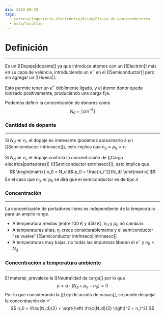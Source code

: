 ```yaml
---
dia: 2023-08-25
tags:
  - carrera/ingeniería-electrónica/dispo/Física-de-semiconductores
  - nota/facultad
---
```

# Definición
---
Es un [[Dopaje|dopante]] ya que introduce átomos con un [[Electrón]] más en su capa de valencia, introduciendo un $e^-$ en el [[Semiconductor]] pero sin agregar un [[Hueco]]. 

Esto permite tener un $e^-$ débilmente ligado, y el átomo donor queda ionizado positivamente, produciendo una carga fija.

Podemos definir la concentración de donores como $$ N_d = [cm^{-3}] $$
### Cantidad de dopante
---
Si $N_d \ll n_i$, el dopaje es irrelevante (podemos aproximarlo a un [[Semiconductor intrínseco]]), esto implica que $n_0 = p_0 = n_i$ 

Si $N_d \gg n_i$, el dopaje controla la concentración de [[Carga eléctrica|portadores]] ([[Semiconductor extrínseco]]), esto implica que $$ \begin{matrix} n_0 = N_d && p_0 = \frac{n_i^2}{N_d}  \end{matrix} $$
En el caso que $n_0 \ll p_0$ se dirá que el semiconductor es de tipo $n$

### Concentración
---
La concentración de portadores libres es independiente de la temperatura para un amplio rango.
* A temperatura medias (entre $100~K$ y $450~K$), $n_0$ y $p_0$ no cambian
* A temperaturas altas, $n_i$ crece considerablemente y el semiconductor "se vuelve" [[Semiconductor intrínseco|intrínseco]] 
* A temperaturas muy bajas, no todas las impurezas liberan el $e^-$ y $n_0 < N_d$

### Concentración a temperatura ambiente
---
El material, prevalece la [[Neutralidad de carga]] por lo que $$ \rho = q \cdot \left( N_d + p_o - n_0 \right) = 0 $$
Por lo que considerando la [[Ley de acción de masas]], se puede despejar la concentración de $e^-$ $$ n_0 = \frac{N_d}{2} + \sqrt{\left( \frac{N_d}{2} \right)^2 + n_i^2} $$